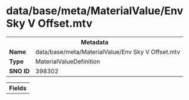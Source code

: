 <h1>data/base/meta/MaterialValue/Env Sky V Offset.mtv</h1><table><tr><th colspan="100%">Metadata</th></tr><tr><td><b>Name</b></td><td>data/base/meta/MaterialValue/Env Sky V Offset.mtv</td></tr><tr><td><b>Type</b></td><td>MaterialValueDefinition</td></tr><tr><td><b>SNO ID</b></td><td>398302</td></tr></table>

<table><tr><th colspan="100%">Fields</th></tr></table>

